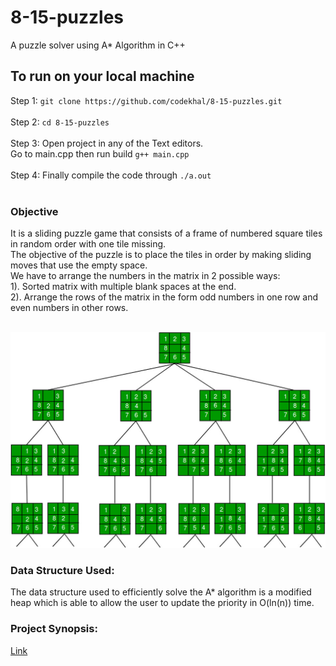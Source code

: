 # 8-15-puzzles

A puzzle solver using A* Algorithm in C++


## To run on your local machine

Step 1: `git clone https://github.com/codekhal/8-15-puzzles.git`
<br> <br>
Step 2: `cd 8-15-puzzles`
<br> <br>
Step 3: Open project in any of the Text editors. <br> Go to main.cpp then run build `g++ main.cpp`
<br> <br>
Step 4: Finally compile the code through `./a.out`
<br> <br>


### Objective
It is a sliding puzzle game that consists of a frame of numbered square tiles in random order with one tile missing. <br> 
The objective of the puzzle is to place the tiles in order by making sliding moves that use the empty space. <br>
We have to arrange the numbers in the matrix in 2 possible ways: <br>
1). Sorted matrix with multiple blank spaces at the end. <br>
2). Arrange the rows of the matrix in the form odd numbers in one row and even numbers in other rows.<br> <br>


 ![alt State Space tree](puzzle-1.jpg)


### Data Structure Used:
The data structure used to efficiently solve the A* algorithm is a modified heap which is able to allow the user to update the priority in O(ln(n)) time.

### Project Synopsis:
[Link](https://drive.google.com/open?id=1VEaKrzQb2B0msJPAobsep54-GW27N-Tf)

